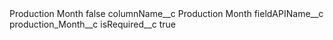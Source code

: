 <?xml version="1.0" encoding="UTF-8"?>
<CustomMetadata xmlns="http://soap.sforce.com/2006/04/metadata" xmlns:xsi="http://www.w3.org/2001/XMLSchema-instance" xmlns:xsd="http://www.w3.org/2001/XMLSchema">
    <label>Production Month</label>
    <protected>false</protected>
    <values>
        <field>columnName__c</field>
        <value xsi:type="xsd:string">Production Month</value>
    </values>
    <values>
        <field>fieldAPIName__c</field>
        <value xsi:type="xsd:string">production_Month__c</value>
    </values>
    <values>
        <field>isRequired__c</field>
        <value xsi:type="xsd:boolean">true</value>
    </values>
</CustomMetadata>
